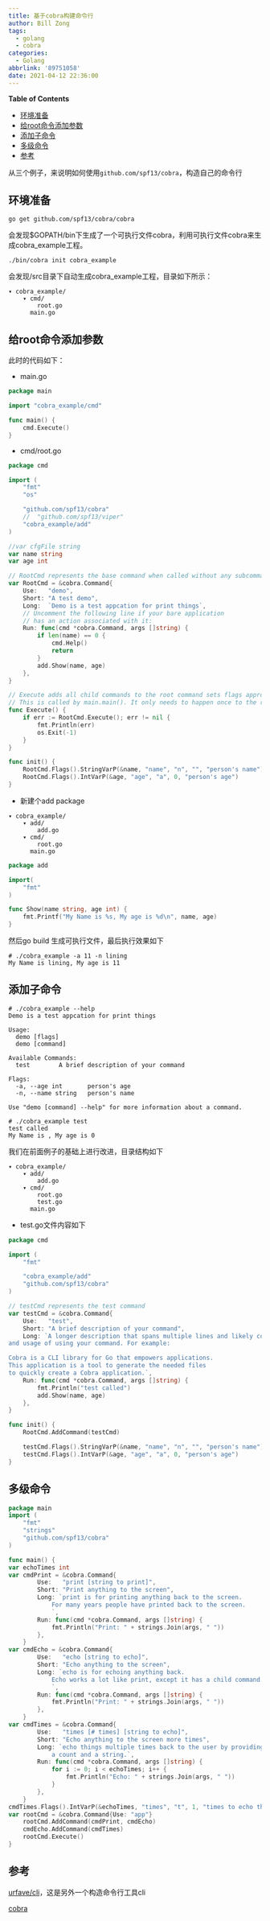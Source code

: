 ```yaml
---
title: 基于cobra构建命令行
author: Bill Zong
tags:
  - golang
  - cobra
categories:
  - Golang
abbrlink: '89751058'
date: 2021-04-12 22:36:00
---
```

**Table of Contents**
<!-- BEGIN MUNGE: GENERATED_TOC -->

  - [环境准备](#环境准备)
  - [给root命令添加参数](#给root命令添加参数)
  - [添加子命令](#添加子命令)
  - [多级命令](#多级命令)
  - [参考](#参考)

<!-- END MUNGE: GENERATED_TOC -->

从三个例子，来说明如何使用`github.com/spf13/cobra`，构造自己的命令行

## 环境准备

```shell
go get github.com/spf13/cobra/cobra
```

会发现$GOPATH/bin下生成了一个可执行文件cobra，利用可执行文件cobra来生成cobra_example工程。

```shell
./bin/cobra init cobra_example
```

会发现/src目录下自动生成cobra_example工程，目录如下所示：

```
▾ cobra_example/
    ▾ cmd/
        root.go
      main.go
```

## 给root命令添加参数

此时的代码如下：

- main.go

```go
package main

import "cobra_example/cmd"

func main() {
	cmd.Execute()
}
```

- cmd/root.go

```go
package cmd

import (
	"fmt"
	"os"

	"github.com/spf13/cobra"
	//  "github.com/spf13/viper"
	"cobra_example/add"
)

//var cfgFile string
var name string
var age int

// RootCmd represents the base command when called without any subcommands
var RootCmd = &cobra.Command{
	Use:   "demo",
	Short: "A test demo",
	Long:  `Demo is a test appcation for print things`,
	// Uncomment the following line if your bare application
	// has an action associated with it:
	Run: func(cmd *cobra.Command, args []string) {
		if len(name) == 0 {
			cmd.Help()
			return
		}
		add.Show(name, age)
	},
}

// Execute adds all child commands to the root command sets flags appropriately.
// This is called by main.main(). It only needs to happen once to the rootCmd.
func Execute() {
	if err := RootCmd.Execute(); err != nil {
		fmt.Println(err)
		os.Exit(-1)
	}
}

func init() {
	RootCmd.Flags().StringVarP(&name, "name", "n", "", "person's name")
	RootCmd.Flags().IntVarP(&age, "age", "a", 0, "person's age")
}
```

- 新建个add package

```
▾ cobra_example/
    ▾ add/
        add.go
    ▾ cmd/
        root.go
      main.go
```

```go
package add

import(
    "fmt"
)

func Show(name string, age int) {
    fmt.Printf("My Name is %s, My age is %d\n", name, age)
}
```

然后go build 生成可执行文件，最后执行效果如下

```shell
# ./cobra_example -a 11 -n lining
My Name is lining, My age is 11
```

## 添加子命令

```shell
# ./cobra_example --help
Demo is a test appcation for print things

Usage:
  demo [flags]
  demo [command]

Available Commands:
  test        A brief description of your command

Flags:
  -a, --age int       person's age
  -n, --name string   person's name

Use "demo [command] --help" for more information about a command.

# ./cobra_example test  
test called
My Name is , My age is 0
```

我们在前面例子的基础上进行改进，目录结构如下

```
▾ cobra_example/
    ▾ add/
        add.go
    ▾ cmd/
        root.go
        test.go	
      main.go
```

- test.go文件内容如下

```go
package cmd

import (
	"fmt"

	"cobra_example/add"
	"github.com/spf13/cobra"
)

// testCmd represents the test command
var testCmd = &cobra.Command{
	Use:   "test",
	Short: "A brief description of your command",
	Long: `A longer description that spans multiple lines and likely contains examples
and usage of using your command. For example:

Cobra is a CLI library for Go that empowers applications.
This application is a tool to generate the needed files
to quickly create a Cobra application.`,
	Run: func(cmd *cobra.Command, args []string) {
		fmt.Println("test called")
		add.Show(name, age)
	},
}

func init() {
	RootCmd.AddCommand(testCmd)

	testCmd.Flags().StringVarP(&name, "name", "n", "", "person's name")
	testCmd.Flags().IntVarP(&age, "age", "a", 0, "person's age")
}
```

## 多级命令

```go
package main
import (
	"fmt"
	"strings"
	"github.com/spf13/cobra"
)

func main() {
var echoTimes int
var cmdPrint = &cobra.Command{
		Use:   "print [string to print]",
		Short: "Print anything to the screen",
		Long: `print is for printing anything back to the screen.
            For many years people have printed back to the screen.
            `,
		Run: func(cmd *cobra.Command, args []string) {
			fmt.Println("Print: " + strings.Join(args, " "))
		},
	}
var cmdEcho = &cobra.Command{
		Use:   "echo [string to echo]",
		Short: "Echo anything to the screen",
		Long: `echo is for echoing anything back.
            Echo works a lot like print, except it has a child command.
            `,
		Run: func(cmd *cobra.Command, args []string) {
			fmt.Println("Print: " + strings.Join(args, " "))
		},
	}
var cmdTimes = &cobra.Command{
		Use:   "times [# times] [string to echo]",
		Short: "Echo anything to the screen more times",
		Long: `echo things multiple times back to the user by providing
            a count and a string.`,
		Run: func(cmd *cobra.Command, args []string) {
			for i := 0; i < echoTimes; i++ {
				fmt.Println("Echo: " + strings.Join(args, " "))
			}
		},
	}
cmdTimes.Flags().IntVarP(&echoTimes, "times", "t", 1, "times to echo the input")
var rootCmd = &cobra.Command{Use: "app"}
	rootCmd.AddCommand(cmdPrint, cmdEcho)
	cmdEcho.AddCommand(cmdTimes)
	rootCmd.Execute()
}
```



## 参考

[urfave/cli](https://github.com/urfave/cli)，这是另外一个构造命令行工具cli

[cobra](https://github.com/spf13/cobra)